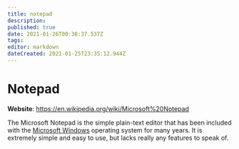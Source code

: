 ```yaml
---
title: notepad
description: 
published: true
date: 2021-01-26T00:38:37.537Z
tags: 
editor: markdown
dateCreated: 2021-01-25T23:35:12.944Z
---
```


# Notepad

**Website**: <https://en.wikipedia.org/wiki/Microsoft%20Notepad>

The Microsoft Notepad is the simple plain-text editor that has been included with the [Microsoft Windows](/topics/windows) operating system for many years. It is extremely simple and easy to use, but lacks really any features to speak of.